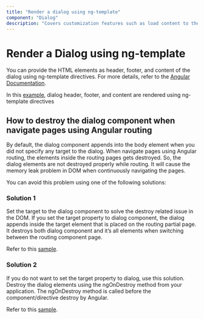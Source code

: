 ```yaml
---
title: "Render a dialog using ng-template"
component: "Dialog"
description: "Covers customization features such as load content to the dialog from external sources, built-in alert, and confirmation model dialog."
---
```


# Render a Dialog using ng-template

You can provide the HTML elements as header, footer, and content of the dialog using ng-template directives. For more details, refer to the [Angular Documentation](https://angular.io/guide/structural-directives#the-ng-template).

In this [example](https://ej2.syncfusion.com/angular/demos/#/material/dialog/template), dialog header, footer, and content are rendered using ng-template directives

## How to destroy the dialog component when navigate pages using Angular routing

By default, the dialog component appends into the body element when you did not specify any target to the dialog.  When navigate pages using Angular routing, the elements inside the routing pages gets destroyed. So, the dialog elements are not destroyed properly while routing. It will cause the memory leak problem in DOM when continuously navigating the pages.

You can avoid this problem using one of the following solutions:

### Solution 1

Set the target to the dialog component to solve the destroy related issue in the DOM.  If you set the target property to dialog component, the dialog appends inside the target element that is placed on the routing partial page. It destroys both dialog component and it’s all elements when switching between the routing component page.  

Refer to this [sample](https://stackblitz.com/edit/angular-router-example-fcrp53?file=app/app.component.html).

### Solution 2

If you do not want to set the target property to dialog, use this solution.  Destroy the dialog elements using the ngOnDestroy method from your application. The ngOnDestroy method is called before the component/directive destroy by Angular.

Refer to this [sample](https://stackblitz.com/edit/angular-router-example-9yc2on?file=app/app.component.html).